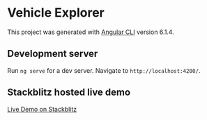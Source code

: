 # Vehicle Explorer

This project was generated with [Angular CLI](https://github.com/angular/angular-cli) version 6.1.4.

## Development server

Run `ng serve` for a dev server. Navigate to `http://localhost:4200/`.

## Stackblitz hosted live demo

[Live Demo on Stackblitz](http://stackblitz.com/github/hughanderson4/vehicle-explorer)
